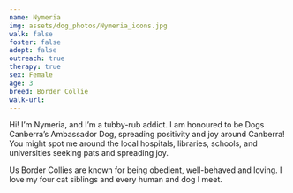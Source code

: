 ```yaml
---
name: Nymeria
img: assets/dog_photos/Nymeria_icons.jpg
walk: false
foster: false
adopt: false
outreach: true
therapy: true
sex: Female
age: 3
breed: Border Collie
walk-url:
---
```

Hi! I’m Nymeria, and I’m a tubby-rub addict. I am honoured to be Dogs Canberra’s Ambassador Dog, spreading positivity and joy around Canberra! You might spot me around the local hospitals, libraries, schools, and universities seeking pats and spreading joy. 

Us Border Collies are known for being obedient, well-behaved and loving. I love my four cat siblings and every human and dog I meet.